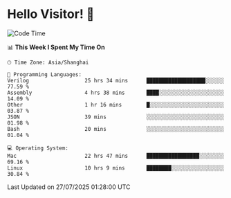 # Hello Visitor! 👋

<!--START_SECTION:waka-->
![Code Time](http://img.shields.io/badge/Code%20Time-323%20hrs%201%20min-blue)

📊 **This Week I Spent My Time On** 

```text
🕑︎ Time Zone: Asia/Shanghai

💬 Programming Languages: 
Verilog                  25 hrs 34 mins      ███████████████████░░░░░░   77.59 % 
Assembly                 4 hrs 38 mins       ████░░░░░░░░░░░░░░░░░░░░░   14.09 % 
Other                    1 hr 16 mins        █░░░░░░░░░░░░░░░░░░░░░░░░   03.87 % 
JSON                     39 mins             ░░░░░░░░░░░░░░░░░░░░░░░░░   01.98 % 
Bash                     20 mins             ░░░░░░░░░░░░░░░░░░░░░░░░░   01.04 % 

💻 Operating System: 
Mac                      22 hrs 47 mins      █████████████████░░░░░░░░   69.16 % 
Linux                    10 hrs 9 mins       ████████░░░░░░░░░░░░░░░░░   30.84 % 
```


 Last Updated on 27/07/2025 01:28:00 UTC
<!--END_SECTION:waka-->
